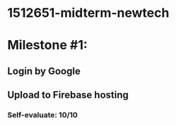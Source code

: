 # 1512651-midterm-newtech
# Milestone #1:
## Login by Google
## Upload to Firebase hosting
### Self-evaluate: 10/10 
 
